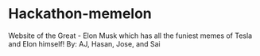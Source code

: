 # Hackathon-memelon

Website of the Great - Elon Musk which has all the funiest memes of Tesla and Elon himself!
By: AJ, Hasan, Jose, and Sai
